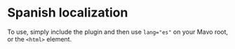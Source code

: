 # Spanish localization

To use, simply include the plugin and then use `lang="es"` on your Mavo root, or the `<html>` element.
